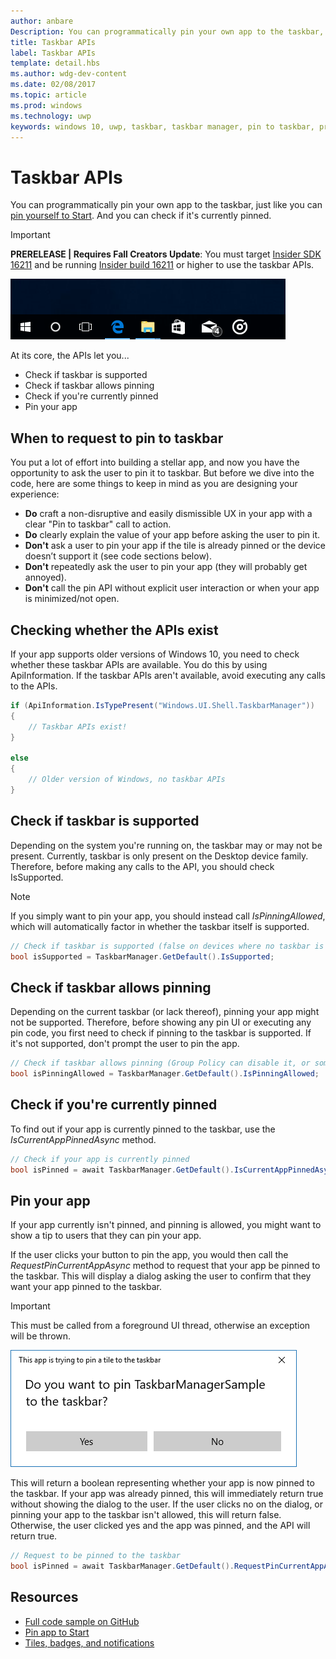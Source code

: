 ```yaml
---
author: anbare
Description: You can programmatically pin your own app to the taskbar, just like you can pin yourself to Start. And you can check if it's currently pinned.
title: Taskbar APIs
label: Taskbar APIs
template: detail.hbs
ms.author: wdg-dev-content
ms.date: 02/08/2017
ms.topic: article
ms.prod: windows
ms.technology: uwp
keywords: windows 10, uwp, taskbar, taskbar manager, pin to taskbar, primary tile
---
```

# Taskbar APIs
<link rel="stylesheet" href="https://az835927.vo.msecnd.net/sites/uwp/Resources/css/custom.css"> 

You can programmatically pin your own app to the taskbar, just like you can [pin yourself to Start](tiles-and-notifications-primary-tile-apis.md). And you can check if it's currently pinned.

> [!IMPORTANT]
> **PRERELEASE | Requires Fall Creators Update**: You must target [Insider SDK 16211](https://www.microsoft.com/en-us/software-download/windowsinsiderpreviewSDK) and be running [Insider build 16211](https://blogs.windows.com/windowsexperience/2017/05/17/announcing-windows-10-insider-preview-build-16199-pc-build-15215-mobile/#bDqf2Ah3Gd7FM66g.97) or higher to use the taskbar APIs.

![Taskbar](images/taskbar/taskbar.png)

At its core, the APIs let you...

* Check if taskbar is supported
* Check if taskbar allows pinning
* Check if you're currently pinned
* Pin your app


## When to request to pin to taskbar

You put a lot of effort into building a stellar app, and now you have the opportunity to ask the user to pin it to taskbar. But before we dive into the code, here are some things to keep in mind as you are designing your experience:

* **Do** craft a non-disruptive and easily dismissible UX in your app with a clear "Pin to taskbar" call to action.
* **Do** clearly explain the value of your app before asking the user to pin it.
* **Don't** ask a user to pin your app if the tile is already pinned or the device doesn’t support it (see code sections below).
* **Don't** repeatedly ask the user to pin your app (they will probably get annoyed).
* **Don't** call the pin API without explicit user interaction or when your app is minimized/not open.


## Checking whether the APIs exist

If your app supports older versions of Windows 10, you need to check whether these taskbar APIs are available. You do this by using ApiInformation. If the taskbar APIs aren't available, avoid executing any calls to the APIs.

```csharp
if (ApiInformation.IsTypePresent("Windows.UI.Shell.TaskbarManager"))
{
    // Taskbar APIs exist!
}

else
{
    // Older version of Windows, no taskbar APIs
}
```


## Check if taskbar is supported

Depending on the system you're running on, the taskbar may or may not be present. Currently, taskbar is only present on the Desktop device family. Therefore, before making any calls to the API, you should check IsSupported.

> [!NOTE]
> If you simply want to pin your app, you should instead call *IsPinningAllowed*, which will automatically factor in whether the taskbar itself is supported.

```csharp
// Check if taskbar is supported (false on devices where no taskbar is present)
bool isSupported = TaskbarManager.GetDefault().IsSupported;
```


## Check if taskbar allows pinning

Depending on the current taskbar (or lack thereof), pinning your app might not be supported. Therefore, before showing any pin UI or executing any pin code, you first need to check if pinning to the taskbar is supported. If it's not supported, don't prompt the user to pin the app.

```csharp
// Check if taskbar allows pinning (Group Policy can disable it, or some device families don't have taskbar)
bool isPinningAllowed = TaskbarManager.GetDefault().IsPinningAllowed;
```


## Check if you're currently pinned

To find out if your app is currently pinned to the taskbar, use the *IsCurrentAppPinnedAsync* method.

```csharp
// Check if your app is currently pinned
bool isPinned = await TaskbarManager.GetDefault().IsCurrentAppPinnedAsync();
```


##  Pin your app

If your app currently isn't pinned, and pinning is allowed, you might want to show a tip to users that they can pin your app.

If the user clicks your button to pin the app, you would then call the *RequestPinCurrentAppAsync* method to request that your app be pinned to the taskbar. This will display a dialog asking the user to confirm that they want your app pinned to the taskbar.

> [!IMPORTANT]
> This must be called from a foreground UI thread, otherwise an exception will be thrown.

![Pin dialog](images/taskbar/pin-dialog.png)

This will return a boolean representing whether your app is now pinned to the taskbar. If your app was already pinned, this will immediately return true without showing the dialog to the user. If the user clicks no on the dialog, or pinning your app to the taskbar isn't allowed, this will return false. Otherwise, the user clicked yes and the app was pinned, and the API will return true.

```csharp
// Request to be pinned to the taskbar
bool isPinned = await TaskbarManager.GetDefault().RequestPinCurrentAppAsync();
```


## Resources

* [Full code sample on GitHub](https://github.com/WindowsNotifications/quickstart-pin-to-taskbar)
* [Pin app to Start](tiles-and-notifications-primary-tile-apis.md)
* [Tiles, badges, and notifications](tiles-badges-notifications.md)